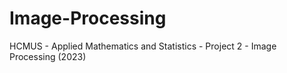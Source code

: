 # Image-Processing
HCMUS - Applied Mathematics and Statistics - Project 2 - Image Processing (2023)
